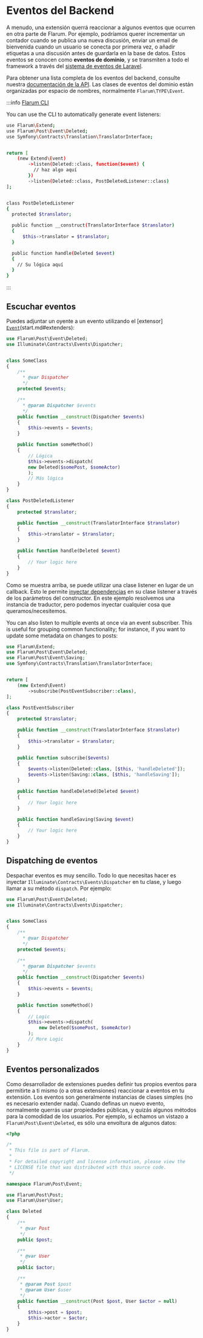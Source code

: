 # Eventos del Backend

A menudo, una extensión querrá reaccionar a algunos eventos que ocurren en otra parte de Flarum. Por ejemplo, podríamos querer incrementar un contador cuando se publica una nueva discusión, enviar un email de bienvenida cuando un usuario se conecta por primera vez, o añadir etiquetas a una discusión antes de guardarla en la base de datos. Estos eventos se conocen como **eventos de dominio**, y se transmiten a todo el framework a través del [sistema de eventos de Laravel](https://laravel.com/docs/6.x/events).

Para obtener una lista completa de los eventos del backend, consulte nuestra [documentación de la API](https://api.docs.flarum.org/php/master/search.html?search=Event). Las clases de eventos del dominio están organizadas por espacio de nombres, normalmente `Flarum\TYPE\Event`.


:::info [Flarum CLI](https://github.com/flarum/cli)

You can use the CLI to automatically generate event listeners:
```bash
use Flarum\Extend;
use Flarum\Post\Event\Deleted;
use Symfony\Contracts\Translation\TranslatorInterface;


return [
    (new Extend\Event)
        ->listen(Deleted::class, function($event) {
          // haz algo aquí
        })
        ->listen(Deleted::class, PostDeletedListener::class)
];


class PostDeletedListener
{
  protected $translator;

  public function __construct(TranslatorInterface $translator)
  {
      $this->translator = $translator;
  }

  public function handle(Deleted $event)
  {
    // Su lógica aquí
  }
}
```

:::

## Escuchar eventos

Puedes adjuntar un oyente a un evento utilizando el [extensor] [`Event`](https://api.docs.flarum.org/php/master/flarum/extend/event)(start.md#extenders):

```php
use Flarum\Post\Event\Deleted;
use Illuminate\Contracts\Events\Dispatcher;


class SomeClass
{
    /**
      * @var Dispatcher
      */
    protected $events;

    /**
      * @param Dispatcher $events
      */
    public function __construct(Dispatcher $events)
    {
        $this->events = $events;
    }

    public function someMethod()
    {
        // Lógica
        $this->events->dispatch(
        new Deleted($somePost, $someActor)
        );
        // Más lógica
    }
}
```
```php
class PostDeletedListener
{
    protected $translator;

    public function __construct(TranslatorInterface $translator)
    {
        $this->translator = $translator;
    }

    public function handle(Deleted $event)
    {
        // Your logic here
    }
}
```

Como se muestra arriba, se puede utilizar una clase listener en lugar de un callback. Esto le permite [inyectar dependencias](https://laravel.com/docs/6.x/container) en su clase listener a través de los parámetros del constructor. En este ejemplo resolvemos una instancia de traductor, pero podemos inyectar cualquier cosa que queramos/necesitemos.

You can also listen to multiple events at once via an event subscriber. This is useful for grouping common functionality; for instance, if you want to update some metadata on changes to posts:

```php
use Flarum\Extend;
use Flarum\Post\Event\Deleted;
use Flarum\Post\Event\Saving;
use Symfony\Contracts\Translation\TranslatorInterface;


return [
    (new Extend\Event)
        ->subscribe(PostEventSubscriber::class),
];
```
```php
class PostEventSubscriber
{
    protected $translator;

    public function __construct(TranslatorInterface $translator)
    {
        $this->translator = $translator;
    }

    public function subscribe($events)
    {
        $events->listen(Deleted::class, [$this, 'handleDeleted']);
        $events->listen(Saving::class, [$this, 'handleSaving']);
    }

    public function handleDeleted(Deleted $event)
    {
        // Your logic here
    }

    public function handleSaving(Saving $event)
    {
        // Your logic here
    }
}
```

## Dispatching de eventos

Despachar eventos es muy sencillo. Todo lo que necesitas hacer es inyectar `Illuminate\Contracts\Events\Dispatcher` en tu clase, y luego llamar a su método `dispatch`. Por ejemplo:

```php
use Flarum\Post\Event\Deleted;
use Illuminate\Contracts\Events\Dispatcher;


class SomeClass
{
    /**
      * @var Dispatcher
      */
    protected $events;

    /**
      * @param Dispatcher $events
      */
    public function __construct(Dispatcher $events)
    {
        $this->events = $events;
    }

    public function someMethod()
    {
        // Logic
        $this->events->dispatch(
            new Deleted($somePost, $someActor)
        );
        // More Logic
    }
}
```

## Eventos personalizados

Como desarrollador de extensiones puedes definir tus propios eventos para permitirte a ti mismo (o a otras extensiones) reaccionar a eventos en tu extensión. Los eventos son generalmente instancias de clases simples (no es necesario extender nada). Cuando definas un nuevo evento, normalmente querrás usar propiedades públicas, y quizás algunos métodos para la comodidad de los usuarios. Por ejemplo, si echamos un vistazo a `Flarum\Post\Event\Deleted`, es sólo una envoltura de algunos datos:

```php
<?php

/*
 * This file is part of Flarum.
 *
 * For detailed copyright and license information, please view the
 * LICENSE file that was distributed with this source code.
 */

namespace Flarum\Post\Event;

use Flarum\Post\Post;
use Flarum\User\User;

class Deleted
{
    /**
     * @var Post
     */
    public $post;

    /**
     * @var User
     */
    public $actor;

    /**
     * @param Post $post
     * @param User $user
     */
    public function __construct(Post $post, User $actor = null)
    {
        $this->post = $post;
        $this->actor = $actor;
    }
}
```
